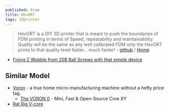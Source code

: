 ```yaml
---
published: true
title: HevORT
tags: 3dprinter
---
```

> HevORT is a DIY 3D printer that is meant to push the boundaries of FDM printing in terms of Speed, repeatability and maintainability. Quality will be the same as any well calibrated FDM only the HevORT prints to that quality level faster... much faster! - [github](https://github.com/MirageC79/HevORT) / [Home](https://hevort.com/)

- [Fixing Z Wobble from 20$ Ball Screws with that simple device](https://www.youtube.com/watch?v=mqSQhwqSzvg&list=LL&index=1&t=920s)


## Similar Model
- [Voron](https://www.vorondesign.com/) - a true home micro-manufacturing machine without a hefty price tag. 
	- [The VORON 0](https://www.youtube.com/watch?v=4VSu_gG-nlk) - Mini, Fast & Open-Source Core XY
- [Rat Rig V-core](https://www.ratrig.com/3d-printing-cnc/3d-printer-kits/complete-kits/v-core3configurable.html)
